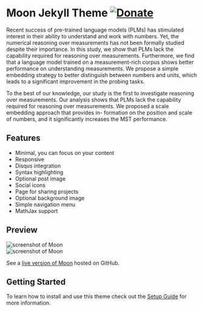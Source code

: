# Moon Jekyll Theme [![Donate](https://img.shields.io/badge/paypal-donate-blue.svg)](https://www.paypal.me/taylantatli/0usd)  
   
   


Recent success of pre-trained language models
(PLMs) has stimulated interest in their ability
to understand and work with numbers. Yet, the
numerical reasoning over measurements has
not been formally studied despite their importance. In this study, we show that PLMs lack
the capability required for reasoning over measurements. Furthermore, we find that a language model trained on a measurement-rich
corpus shows better performance on understanding measurements. We propose a simple embedding strategy to better distinguish
between numbers and units, which leads to a
significant improvement in the probing tasks.



To the best of our knowledge, our study is the first
to investigate reasoning over measurements. Our
analysis shows that PLMs lack the capability required for reasoning over measurements. We proposed a scale embedding approach that provides in-
formation on the position and scale of numbers, and
it significantly increases the MST performance.

## Features 
* Minimal, you can focus on your content 
* Responsive  
* Disqus integration
* Syntax highlighting
* Optional post image
* Social icons
* Page for sharing projects
* Optional background image
* Simple navigation menu
* MathJax support 
 
## Preview

![screenshot of Moon](https://cloud.githubusercontent.com/assets/754514/14509720/61c61058-01d6-11e6-93ab-0918515ecd56.png)    
![screenshot of Moon](https://cloud.githubusercontent.com/assets/754514/14509716/61ac6c8e-01d6-11e6-879f-8308883de790.png)

See a [live version of Moon](https://taylantatli.github.io/Moon) hosted on GitHub.

## Getting Started

To learn how to install and use this theme check out the [Setup Guide](https://taylantatli.github.io/Moon/moon-theme/) for more information.
